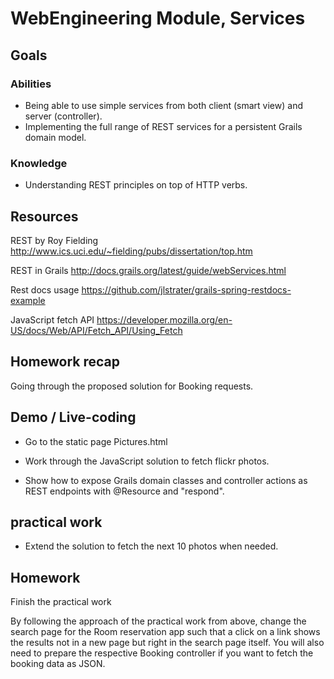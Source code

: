 # WebEngineering Module, Services

## Goals

### Abilities
- Being able to use simple services from both client (smart view) and server (controller).
- Implementing the full range of REST services for a persistent Grails domain model.

### Knowledge
- Understanding REST principles on top of HTTP verbs.

## Resources

REST by Roy Fielding
http://www.ics.uci.edu/~fielding/pubs/dissertation/top.htm

REST in Grails
http://docs.grails.org/latest/guide/webServices.html

Rest docs usage
https://github.com/jlstrater/grails-spring-restdocs-example

JavaScript fetch API
https://developer.mozilla.org/en-US/docs/Web/API/Fetch_API/Using_Fetch

## Homework recap

Going through the proposed solution for Booking requests.

## Demo / Live-coding

- Go to the static page Pictures.html
- Work through the JavaScript solution to fetch flickr photos.

- Show how to expose Grails domain classes and controller actions
  as REST endpoints with @Resource and "respond".
 
## practical work

- Extend the solution to fetch the next 10 photos when needed.

## Homework 

Finish the practical work

By following the approach of the practical work from above,
change the search page for the Room reservation app such that
a click on a link shows the results not in a new page but
right in the search page itself.
You will also need to prepare the respective Booking controller
if you want to fetch the booking data as JSON.
